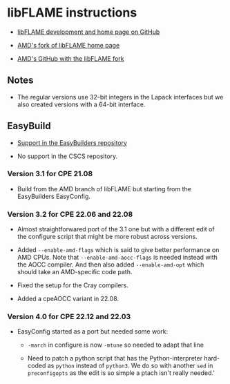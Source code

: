 # libFLAME instructions

  * [libFLAME development and home page on GitHub](https://github.com/flame/libflame/)

  * [AMD's fork of libFLAME home page](https://developer.amd.com/amd-aocl/blas-library/#libflame)

  * [AMD's GitHub with the libFLAME fork](https://github.com/amd/libflame)


## Notes

  * The regular versions use 32-bit integers in the Lapack interfaces but we also created
    versions with a 64-bit interface.


## EasyBuild

  * [Support in the EasyBuilders repository](https://github.com/easybuilders/easybuild-easyconfigs/tree/develop/easybuild/easyconfigs/l/libFLAME)

  * No support in the CSCS repository.


### Version 3.1 for CPE 21.08

  * Build from the AMD branch of libFLAME but starting from the EasyBuilders
    EasyConfig.


### Version 3.2 for CPE 22.06 and 22.08

  * Almost straightforwared port of the 3.1 one but with a different
    edit of the configure script that might be more robust across
    versions.

  * Added `--enable-amd-flags` which is said to give better performance
    on AMD CPUs. Note that `--enable-amd-aocc-flags` is needed instead with
    the AOCC compiler. And then also added `--enable-amd-opt` which should
    take an AMD-specific code path.
    
  * Fixed the setup for the Cray compilers.
  
  * Added a cpeAOCC variant in 22.08.
  

### Version 4.0 for CPE 22.12 and 22.03
  
  * EasyConfig started as a port but needed some work:
  
      * `-march` in configure is now `-mtune` so needed to adapt that line
      
      * Need to patch a python script that has the Python-interpreter hard-coded as 
        `python` instead of `python3`. We do so with another `sed` in `preconfigopts`
        as the edit is so simple a ptach isn't really needed.'
  
  
  
